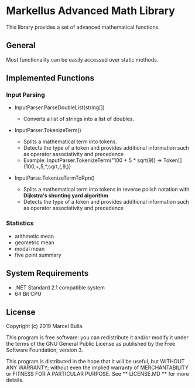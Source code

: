 # Markellus Advanced Math Library

This library provides a set of advanced mathematical functions.


## General

Most functionality can be easily accessed over static methods.


## Implemented Functions

### Input Parsing
* InputParser.ParseDoubleList(string[])
	* Converts a list of strings into a list of doubles.

* InputParser.TokenizeTerm()
	* Splits a mathematical term into tokens.
	* Detects the type of a token and provides additional information such as operator associativity and precedence
	* Example: InputParser.TokenizeTerm("100 + 5 * sqrt(9)) -> Token[] {100,+,5,*,sqrt,(,9,)}

* InputParse.TokenizeTermToRpn()
	* Splits a mathematical term into tokens in reverse polish notation with **Dijkstra's shunting yard algorithm**
	* Detects the type of a token and provides additional information such as operator associativity and precedence

### Statistics
* arithmetic mean
* geometric mean
* modal mean
* five point summary


## System Requirements
* .NET Standard 2.1 compatible system
* 64 Bit CPU


## License

Copyright (c) 2019 Marcel Bulla.

This program is free software: you can redistribute it and/or modify it under the terms of the GNU General Public License as published by the Free Software Foundation, version 3.

This program is distributed in the hope that it will be useful, but WITHOUT ANY WARRANTY; without even the implied warranty of MERCHANTABILITY or FITNESS FOR A PARTICULAR PURPOSE. See ** LICENSE.MD ** for more details.